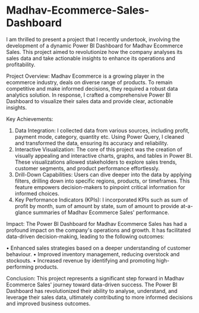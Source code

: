 # Madhav-Ecommerce-Sales-Dashboard

I am thrilled to present a project that I recently undertook, involving the development of a dynamic Power BI Dashboard for Madhav Ecommerce Sales. This project aimed to revolutionize how the company analyses its sales data and take actionable insights to enhance its operations and profitability.

Project Overview: Madhav Ecommerce is a growing player in the ecommerce industry, deals on diverse range of products. To remain competitive and make informed decisions, they required a robust data analytics solution. In response, I crafted a comprehensive Power BI Dashboard to visualize their sales data and provide clear, actionable insights.

Key Achievements:
1.	Data Integration: I collected data from various sources, including profit, payment mode, category, quantity etc. Using Power Query,
                      I cleaned and transformed the data, ensuring its accuracy and reliability.
2.	Interactive Visualization: The core of this project was the creation of visually appealing and interactive charts, graphs, and 
                      tables in Power BI. These visualizations allowed stakeholders to explore sales trends, customer segments, and 
                      product performance effortlessly.
3.	Drill-Down Capabilities: Users can dive deeper into the data by applying filters, drilling down into specific regions, products, or 
                      timeframes. This feature empowers decision-makers to pinpoint critical information for informed choices.
4.	Key Performance Indicators (KPIs): I incorporated KPIs such as sum of profit by month, sum of amount by state, sum of amount to 
                      provide at-a-glance summaries of Madhav Ecommerce Sales' performance.
  		
   Impact: The Power BI Dashboard for Madhav Ecommerce Sales has had a profound impact on the company's operations and growth. It has 
           facilitated data-driven decision-making, leading to the following outcomes:

•	Enhanced sales strategies based on a deeper understanding of customer behaviour.
•	Improved inventory management, reducing overstock and stockouts.
•	Increased revenue by identifying and promoting high-performing products.

Conclusion: This project represents a significant step forward in Madhav Ecommerce Sales' journey toward data-driven success. The Power 
            BI Dashboard has revolutionized their ability to analyse, understand, and leverage their sales data, ultimately 
            contributing to more informed decisions and improved business outcomes. 


